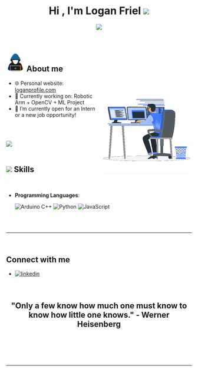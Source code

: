 <h1 align="center"><b>Hi , I'm Logan Friel </b><img src="https://media.giphy.com/media/hvRJCLFzcasrR4ia7z/giphy.gif" width="35"></h1>

<p align="center">
  <a href="https://github.com/DenverCoder1/readme-typing-svg">
    <img src="https://readme-typing-svg.herokuapp.com?font=Time+New+Roman&color=cyan&size=25&center=true&vCenter=true&width=600&height=100&lines=;++;Self-taught+Front-End+Developer,;Mechanical+Engineering+Student,;Active+Learner/Researcher,;Robots+are+cool!">
  </a>
</p>

<br>

## <picture><img src="https://github.com/0xAbdulKhalid/0xAbdulKhalid/raw/main/assets/mdImages/about_me.gif" width="50px"></picture> **About me**

<picture> 
  <img align="right" src="https://github.com/0xAbdulKhalid/0xAbdulKhalid/raw/main/assets/mdImages/Right_Side.gif" width="250px">
</picture>

- 🌐 Personal website: [loganprofile.com](https://www.loganprofile.com)
- 🤖 Currently working on: Robotic Arm + OpenCV + ML Project
- 💼 I’m currently open for an Intern or a new job opportunity!

<br><br>

<img src="https://user-images.githubusercontent.com/73097560/115834477-dbab4500-a447-11eb-908a-139a6edaec5c.gif"><br><br>

## <img src="https://media2.giphy.com/media/QssGEmpkyEOhBCb7e1/giphy.gif?cid=ecf05e47a0n3gi1bfqntqmob8g9aid1oyj2wr3ds3mg700bl&rid=giphy.gif" width="25"><b> Skills</b>

<br>

<p align="center">

- **Programming Languages**:

  ![Arduino C++](https://img.shields.io/badge/Arduino%20C++-00979D?style=for-the-badge&logo=arduino&logoColor=white)
  ![Python](https://img.shields.io/badge/Python%20-%2314354C.svg?style=for-the-badge&logo=python&logoColor=white)
  ![JavaScript](https://img.shields.io/badge/JavaScript%20-%23F7DF1E.svg?style=for-the-badge&logo=javascript&logoColor=black)

</p>

<br><br>

---

<br>

## <b>Connect with me</b>

<div align="left">
  <ul>
    <li>
      <a href="https://linkedin.com/in/loganfriel" target="_blank">
        <img src="https://img.shields.io/badge/linkedin:%200Logan Friel-%2300acee.svg?color=405DE6&style=for-the-badge&logo=linkedin&logoColor=white" alt="linkedin" style="margin-bottom: 5px;"/>
      </a>
    </li>
  </ul>
</div>

<br>

<div align="center">

## <b>"Only a few know how much one must know to know how little one knows." - Werner Heisenberg</b>

</div>

<br><br><br><br>

---
